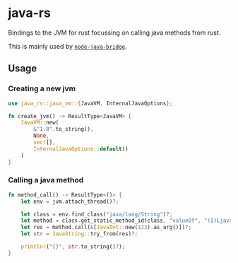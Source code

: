 # java-rs

Bindings to the JVM for rust focussing on calling java methods from rust.

This is mainly used by [`node-java-bridge`](https://github.com/MarkusJx/node-java-bridge).

## Usage

### Creating a new jvm

```rust
use java_rs::java_vm::{JavaVM, InternalJavaOptions};

fn create_jvm() -> ResultType<JavaVM> {
    JavaVM::new(
        &"1.8".to_string(),
        None,
        vec![],
        InternalJavaOptions::default()
    )
}
```

### Calling a java method

```rust
fn method_call() -> ResultType<()> {
    let env = jvm.attach_thread()?;

    let class = env.find_class("java/lang/String")?;
    let method = class.get_static_method_id(class, "valueOf", "(I)Ljava/lang/String;")?;
    let res = method.call(&[JavaInt::new(123).as_arg()])?;
    let str = JavaString::try_from(res)?;

    println!("{}", str.to_string()?);
}
```
